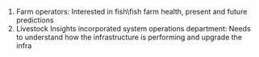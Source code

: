 1. Farm operators: Interested in fish\fish farm health, present and future predictions
2. Livestock Insights incorporated system operations department: Needs to understand how the infrastructure is performing and upgrade the infra 
